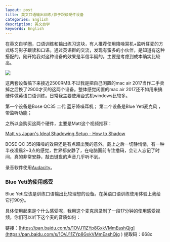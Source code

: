 ```yaml
---
layout: post
title: 英文口语输出训练/影子跟读硬件设备
categories: English
description: 英文自学
keywords: English
---
```


在英文自学圈，口语训练和输出练习这块，有人推荐使用降噪耳机+监听耳麦的方式练习影子跟读和口语。通过英语群的交流，发现有蛮多的小伙伴，是知道有这种搭配的。刚开始我对这种设备的效果是半信半疑的。主要是考虑到成本确实比较高。

<img src="https://cs-cn.top/images/posts/English_Shadowing74430.jpg"/>

这两套设备搞下来接近2500RMB.不过我是把自己闲置的mac air 2017当作二手卖掉之后换了2900才买的这两个设备。整体感觉闲置的mac air 2017还不如用来搞硬件做英语口语训练。日常我主要使用台式机windows比较多。

第一个设备是Bose QC35 二代 蓝牙降噪耳机；
第二个设备是Blue Yeti麦克风 ，带监听功能；

之所以会购买这两个硬件，主要是Matt这个视频推荐：

[Matt vs Japan's Ideal Shadowing Setup - How to Shadow](https://youtu.be/8qx_hnAGc-k)

BOSE QC 35的降噪的效果还是有点超出我的意外。戴上之后一切静悄悄，有一种半夜凌晨2~3点的感觉，世界都安静了，在电脑面前专注撸码，会让人忘记了时间，真的非常安静，敲击键盘的声音几乎听不到。

录音软件使用[Audacity](https://www.fosshub.com/Audacity-old.html)。



### Blue Yeti的使用感受

Blue Yeti应该是训练口语输出比较理想的设备。在英语口语训练使用体验上我给它打90分。

具体使用起来是个什么感受呢，我用这个麦克风录制了一段17分钟的使用感受视频，你们可以听下这个麦的音质如何：

链接：[https://pan.baidu.com/s/1OVJ11ZYp8GxkVMmEashQjg](https://pan.baidu.com/s/1OVJ11ZYp8GxkVMmEashQjg ) 
提取码：668c





